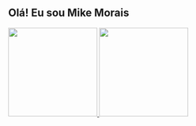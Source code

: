 ## Olá! Eu sou Mike Morais 
 <div>
  <a href="https://github.com/lkazumi">
  <img height="180em" src="https://github-readme-stats.vercel.app/api?username=lkazumi&show_icons=true&theme=dracula&include_all_commits=true&count_private=true"/>
  <img height="180em" src="https://github-readme-stats.vercel.app/api/top-langs/?username=lkazumi&layout=compact&langs_count=7&theme=dracula"/>
</div>
